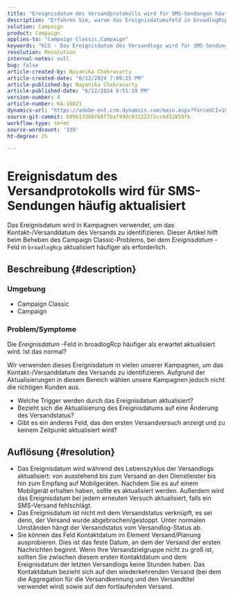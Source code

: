 ```yaml
---
title: "Ereignisdatum des Versandprotokolls wird für SMS-Sendungen häufig aktualisiert"
description: "Erfahren Sie, warum das Ereignisdatumsfeld in broadlogRcp so häufig aktualisiert wird, sodass Kampagnen nicht die richtigen Kunden auswählen."
solution: Campaign
product: Campaign
applies-to: "Campaign Classic,Campaign"
keywords: "KCS - Das Ereignisdatum des Versandlogs wird für SMS-Sendungen aktualisiert."
resolution: Resolution
internal-notes: null
bug: false
article-created-by: Nayanika Chakravarty
article-created-date: "6/12/2024 7:09:25 PM"
article-published-by: Nayanika Chakravarty
article-published-date: "6/12/2024 8:51:19 PM"
version-number: 4
article-number: KA-16021
dynamics-url: "https://adobe-ent.crm.dynamics.com/main.aspx?forceUCI=1&pagetype=entityrecord&etn=knowledgearticle&id=f6d39f42-ef28-ef11-840a-000d3a3764e0"
source-git-commit: b09b13360fb8f7baf99dc931222f2cc6d32859fb
workflow-type: tm+mt
source-wordcount: '339'
ht-degree: 2%

---
```


# Ereignisdatum des Versandprotokolls wird für SMS-Sendungen häufig aktualisiert


Das Ereignisdatum wird in Kampagnen verwendet, um das Kontakt-/Versanddatum des Versands zu identifizieren. Dieser Artikel hilft beim Beheben des Campaign Classic-Problems, bei dem *Ereignisdatum* -Feld in `broadlogRcp` aktualisiert häufiger als erforderlich.

## Beschreibung {#description}


### <b>Umgebung</b>

- Campaign Classic
- Campaign


### <b>Problem/Symptome</b>

Die *Ereignisdatum* -Feld in broadlogRcp häufiger als erwartet aktualisiert wird. Ist das normal?

Wir verwenden dieses Ereignisdatum in vielen unserer Kampagnen, um das Kontakt-/Versanddatum des Versands zu identifizieren. Aufgrund der Aktualisierungen in diesem Bereich wählen unsere Kampagnen jedoch nicht die richtigen Kunden aus.

- Welche Trigger werden durch das Ereignisdatum aktualisiert?
- Bezieht sich die Aktualisierung des Ereignisdatums auf eine Änderung des Versandstatus?
- Gibt es ein anderes Feld, das den ersten Versandversuch anzeigt und zu keinem Zeitpunkt aktualisiert wird?





## Auflösung {#resolution}


- Das Ereignisdatum wird während des Lebenszyklus der Versandlogs aktualisiert: von ausstehend bis zum Versand an den Dienstleister bis hin zum Empfang auf Mobilgeräten. Nachdem Sie es auf einem Mobilgerät erhalten haben, sollte es aktualisiert werden. Außerdem wird das Ereignisdatum bei jedem erneuten Versuch aktualisiert, falls ein SMS-Versand fehlschlägt.
- Das Ereignisdatum ist nicht mit dem Versandstatus verknüpft, es sei denn, der Versand wurde abgebrochen/gestoppt. Unter normalen Umständen hängt der Versandstatus vom Versandlog-Status ab.
- Sie können das Feld Kontaktdatum im Element Versand/Planung ausprobieren. Dies ist das feste Datum, an dem der Versand der ersten Nachrichten beginnt. Wenn Ihre Versandzielgruppe nicht zu groß ist, sollten Sie zwischen diesem ersten Kontaktdatum und dem Ereignisdatum der letzten Versandlogs keine Stunden haben. Das Kontaktdatum bezieht sich auf den wiederkehrenden Versand (bei dem die Aggregation für die Versandkennung und den Versandtitel verwendet wird) sowie auf den fortlaufenden Versand.

